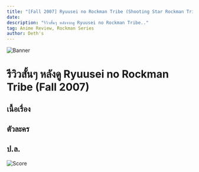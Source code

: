 ```yaml
---
title: "[Fall 2007] Ryuusei no Rockman Tribe (Shooting Star Rockman Tribe)"
date: 
description: "รีวิวสั้นๆ หลังจากดู Ryuusei no Rockman Tribe.."
tag: Anime Review, Rockman Series
author: Deth's
---
```

![Banner](https://cdn.myanimelist.net/images/anime/1256/94652.jpg)

# รีวิวสั้นๆ หลังดู Ryuusei no Rockman Tribe (Fall 2007)

## เนื้อเรื่อง

## ตัวละคร

## ป.ล.

![Score](https://img.shields.io/badge/Score-9%2F10-coral?style=for-the-badge)